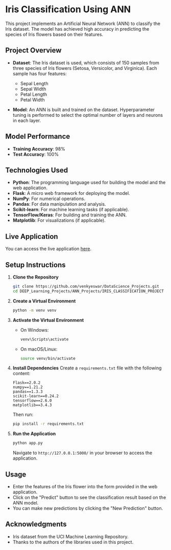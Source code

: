 # Iris Classification Using ANN

This project implements an Artificial Neural Network (ANN) to classify the Iris dataset. The model has achieved high accuracy in predicting the species of Iris flowers based on their features.

## Project Overview

- **Dataset**: The Iris dataset is used, which consists of 150 samples from three species of Iris flowers (Setosa, Versicolor, and Virginica). Each sample has four features:
  - Sepal Length
  - Sepal Width
  - Petal Length
  - Petal Width

- **Model**: An ANN is built and trained on the dataset. Hyperparameter tuning is performed to select the optimal number of layers and neurons in each layer.

## Model Performance

- **Training Accuracy**: 98%
- **Test Accuracy**: 100%

## Technologies Used

- **Python**: The programming language used for building the model and the web application.
- **Flask**: A micro web framework for deploying the model.
- **NumPy**: For numerical operations.
- **Pandas**: For data manipulation and analysis.
- **Scikit-learn**: For machine learning tasks (if applicable).
- **TensorFlow/Keras**: For building and training the ANN.
- **Matplotlib**: For visualizations (if applicable).

## Live Application

You can access the live application [here](https://ann-iris-classifier-model.onrender.com/).

## Setup Instructions

1. **Clone the Repository**
   ```bash
   git clone https://github.com/venkyeswar/DataScience_Projects.git
   cd DEEP_Learning_Projects/ANN_Projects/IRIS_CLASSIFICATION_PROJECT
   ```

2. **Create a Virtual Environment**
   ```bash
   python -m venv venv
   ```

3. **Activate the Virtual Environment**
   - On Windows:
     ```bash
     venv\Scripts\activate
     ```
   - On macOS/Linux:
     ```bash
     source venv/bin/activate
     ```

4. **Install Dependencies**
   Create a `requirements.txt` file with the following content:
   ```plaintext
   Flask==2.0.2
   numpy==1.21.2
   pandas==1.3.3
   scikit-learn==0.24.2
   tensorflow==2.6.0
   matplotlib==3.4.3
   ```
   Then run:
   ```bash
   pip install -r requirements.txt
   ```

5. **Run the Application**
   ```bash
   python app.py
   ```
   Navigate to `http://127.0.0.1:5000/` in your browser to access the application.

## Usage

- Enter the features of the Iris flower into the form provided in the web application.
- Click on the "Predict" button to see the classification result based on the ANN model.
- You can make new predictions by clicking the "New Prediction" button.

## Acknowledgments

- Iris dataset from the UCI Machine Learning Repository.
- Thanks to the authors of the libraries used in this project.
